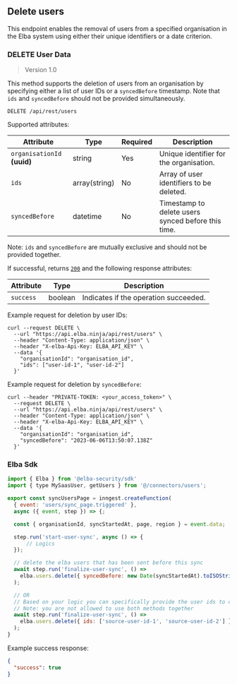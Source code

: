 ## Delete users

This endpoint enables the removal of users from a specified organisation in the Elba system using either their unique identifiers or a date criterion.

### DELETE User Data

> Version 1.0

This method supports the deletion of users from an organisation by specifying either a list of user IDs or a `syncedBefore` timestamp. Note that `ids` and `syncedBefore` should not be provided simultaneously.

```plaintext
DELETE /api/rest/users
```

Supported attributes:

| Attribute                | Type         | Required | Description                                        |
|--------------------------|--------------|----------|----------------------------------------------------|
| `organisationId`  **(uuid)**       | string       | Yes      | Unique identifier for the organisation.            |
| `ids`                    | array(string)| No       | Array of user identifiers to be deleted.           |
| `syncedBefore`           | datetime     | No       | Timestamp to delete users synced before this time. |

Note: `ids` and `syncedBefore` are mutually exclusive and should not be provided together.

If successful, returns [`200`](rest/index.md#status-codes) and the following response attributes:

| Attribute                | Type     | Description                          |
|--------------------------|----------|--------------------------------------|
| `success`                | boolean  | Indicates if the operation succeeded.|

Example request for deletion by user IDs:

```shell
curl --request DELETE \
  --url "https://api.elba.ninja/api/rest/users" \
  --header "Content-Type: application/json" \
  --header "X-elba-Api-Key: ELBA_API_KEY" \
  --data '{
    "organisationId": "organisation_id",
    "ids": ["user-id-1", "user-id-2"]
  }'
```

Example request for deletion by `syncedBefore`:

```shell
curl --header "PRIVATE-TOKEN: <your_access_token>" \
  --request DELETE \
  --url "https://api.elba.ninja/api/rest/users" \
  --header "Content-Type: application/json" \
  --header "X-elba-Api-Key: ELBA_API_KEY" \
  --data '{
    "organisationId": "organisation_id",
    "syncedBefore": "2023-06-06T13:50:07.138Z"
  }'
```

### Elba Sdk

```javascript
import { Elba } from '@elba-security/sdk'
import { type MySaasUser, getUsers } from '@/connectors/users';

export const syncUsersPage = inngest.createFunction(
  { event: 'users/sync_page.triggered' },
  async ({ event, step }) => {;

  const { organisationId, syncStartedAt, page, region } = event.data;

  step.run('start-user-sync', async () => {
      // Logics
  });

  // delete the elba users that has been sent before this sync
  await step.run('finalize-user-sync', () =>
    elba.users.delete({ syncedBefore: new Date(syncStartedAt).toISOString() })
  );

  // OR
  // Based on your logic you can specifically provide the user ids to delete
  // Note: you are not allowed to use both methods together
  await step.run('finalize-user-sync', () =>
    elba.users.delete({ ids: ['source-user-id-1', 'source-user-id-2'] })
  );
}

```


Example success response:

```json
{
  "success": true
}
```